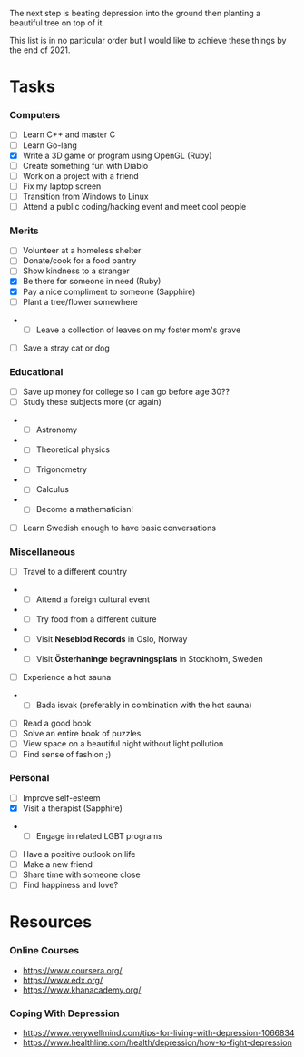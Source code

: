 The next step is beating depression into the ground then planting a beautiful tree on top of it.

This list is in no particular order but I would like to achieve these things by the end of 2021.

# Tasks

### Computers

- [ ] Learn C++ and master C
- [ ] Learn Go-lang
- [x] Write a 3D game or program using OpenGL (Ruby)
- [ ] Create something fun with Diablo
- [ ] Work on a project with a friend
- [ ] Fix my laptop screen
- [ ] Transition from Windows to Linux
- [ ] Attend a public coding/hacking event and meet cool people

### Merits

- [ ] Volunteer at a homeless shelter
- [ ] Donate/cook for a food pantry
- [ ] Show kindness to a stranger
- [x] Be there for someone in need (Ruby)
- [x] Pay a nice compliment to someone (Sapphire)
- [ ] Plant a tree/flower somewhere
- - [ ] Leave a collection of leaves on my foster mom's grave
- [ ] Save a stray cat or dog

### Educational

- [ ] Save up money for college so I can go before age 30??
- [ ] Study these subjects more (or again)
- - [ ] Astronomy
- - [ ] Theoretical physics
- - [ ] Trigonometry
- - [ ] Calculus
- - [ ] Become a mathematician!
- [ ] Learn Swedish enough to have basic conversations

### Miscellaneous

- [ ] Travel to a different country
- - [ ] Attend a foreign cultural event
- - [ ] Try food from a different culture
- - [ ] Visit **Neseblod Records** in Oslo, Norway
- - [ ] Visit **Österhaninge begravningsplats** in Stockholm, Sweden
- [ ] Experience a hot sauna
- - [ ] Bada isvak (preferably in combination with the hot sauna)
- [ ] Read a good book
- [ ] Solve an entire book of puzzles
- [ ] View space on a beautiful night without light pollution
- [ ] Find sense of fashion ;)

### Personal

- [ ] Improve self-esteem
- [x] Visit a therapist (Sapphire)
- - [ ] Engage in related LGBT programs
- [ ] Have a positive outlook on life
- [ ] Make a new friend
- [ ] Share time with someone close
- [ ] Find happiness and love?

# Resources

### Online Courses

- https://www.coursera.org/
- https://www.edx.org/
- https://www.khanacademy.org/

### Coping With Depression

- https://www.verywellmind.com/tips-for-living-with-depression-1066834
- https://www.healthline.com/health/depression/how-to-fight-depression
